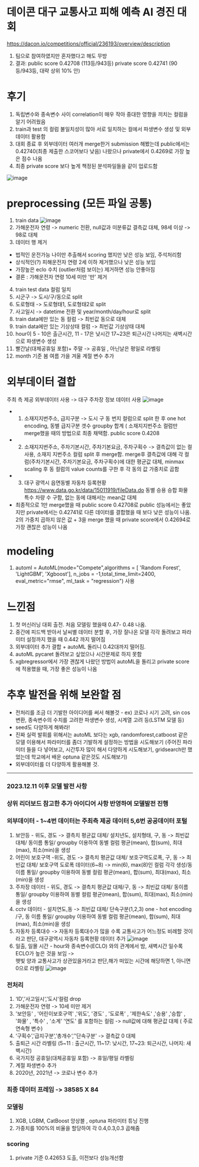 # 데이콘 대구 교통사고 피해 예측 AI 경진 대회
https://dacon.io/competitions/official/236193/overview/description
1. 팀으로 참여하였지만 혼자했다고 해도 무방
2. 결과: public score 0.42708 (113등/943등) private score 0.42741 (90등/943등,  대략 상위 10% 안)

# 후기
1. 독립변수와 종속변수 사이 correlation이 매우 작아 중대한 영향을 끼치는 컬럼을 알기 어려웠음
2. train과 test 의 컬럼 불일치성이 많아 서로 일치하는 컬에서 파생변수 생성 및 외부데이터 활용함
3. 대회 종료 후 외부데이터 여러개 merge한거 submission 해봤는데 public에서는 0.42740(최종 제출한 스코어보다 낮음) 나왔으나 private에서 0.4269로 가장 높은 점수 나옴
4. 최종 private score 보다 높게 책정된 분석파일들을 같이 업로드함
 

![image](https://github.com/daheeleestudy/tave_12/assets/139957707/7f9d12a7-15e5-4bf6-bbac-4c232ddd0ba6)

# preprocessing (모든 파일 공통)
1. train data
![image](https://github.com/daheeleestudy/tave_12/assets/139957707/5fb3585a-0ce5-4dd8-8372-cc087450a1ca)
2. 가해운전자 연령 -> numeric 전환, null값과 미분류값 결측값 대체, 98세 이상 -> 98로 대체 
3. 데이터 행 제거 
- 법적인 운전가능 나이만 추출해서 scoring 했지만 낮은 성능 보임, 주석처리함
- 상식적인(?) 피해운전자 연령 2세 이하 제거했으나 낮은 성능 보임
- 가장높은 eclo 수치 (outlier처럼 보이는) 제거하면 성능 안좋아짐
- 결론 : 가해운전자 연령 10세 미만 '만' 제거 
4. train test data 컬럼 일치
5. 시군구 -> 도시/구/동으로 split
6. 도로형태 -> 도로형태1, 도로형태2로 split
7. 사고일시 -> datetime 전환 및 year/month/day/hour로 split
8. train data에만 있는 동 컬럼 -> 최빈값 동으로 대체
9. train data에만 있는 기상상태 컬럼 -> 최빈값 기상상태 대체
10. hour이 5 - 10은 출근시간, 11 - 17은 낮시간 17~23은 퇴근시간 나머지는 새벽시간으로 파생변수 생성
11. 빨간날(대체공휴일 포함)+ 주말 -> 공휴일 , 아닌날은 평일로 라벨링
12. month 기준 봄 여름 가을 겨울 계절 변수 추가
 
# 외부데이터 결합 
주최 측 제공 외부데이터 사용 -> 대구 주차장 정보 데이터 사용
![image](https://github.com/daheeleestudy/tave_12/assets/139957707/3eb492b4-dae3-4e77-a568-ae4ebfb17e99)
- 1) 소재지지번주소, 급지구분 -> 도시 구 동 번지 컬럼으로 split 한 후 one hot encoding, 동별 급지구분 갯수 groupby 합계 ( 소재지지번주소 컬럼만 merge했을 때의 방법으로 최종 채택함. public score 0.4208
- 2) 소재지지번주소, 주차기본시간, 주차기본요금, 주차구획수 -> 결측값이 없는 컬 사용, 소재지 지번주소 컬럼 split 후 merge함. merge후 결측값에 대해 각 컬럼(주차기본시간, 주차기본요금, 주차구획수)에 대한 평균값 대체, minmax scaling 후 동 컬럼의 value counts를 구한 후 각 동의 값 가중치로 곱함
- 3) 대구 광역시 읍면동별 자동차 등록현황 https://www.data.go.kr/data/15011919/fileData.do  동별 승용	승합	화물	특수 차량 수 구함, 없는 동에 대해서는 mean값 대체
- 최종적으로 1만 merge했을 때  public score 0.42708로 public 성능에서는 좋았지만 private에서는 0.42741로 다른 데이터를 결합했을 때 보다 낮은 성능이 나옴.  2의 가중치 곱하지 않은 값 + 3을 merge 했을 때 private score에서 0.42694로 가장 괜찮은 성능이 나옴
  

# modeling
1. automl = AutoML(mode="Compete",algorithms = [ 'Random Forest', 'LightGBM', 'Xgboost'], n_jobs = -1,total_time_limit=2400, eval_metric="rmse", ml_task = "regression") 사용

# 느낀점
1. 첫 머신러닝 대회 출전. 처음 모델링 했을때 0.47- 0.48 나옴. 
2. 중간에 피드백 받아서 날씨별 데이터 분할 후, 가장 잘나온 모델 각각 돌려보고 파라미터 설정까지 했을 때 0.442 까지 떨어짐
3. 외부데이터 추가 결합 + autoML 돌리니 0.42대까지 떨어짐.
4. autoML pycaret 돌려보고 싶었으나 시간문제로 하지 못함
5. xgbregressor에서 가장 괜찮게 나왔던 방법이 autoML을 돌리고 private score에 적용했을 때, 가장 좋은 성능이 나옴 

# 추후 발전을 위해 보완할 점 
- 전처리를 조금 더 기발한 아이디어를 써서 해볼것 - ex) 코로나 시기 고려, sin cos변환, 종속변수의 수치를 고려한 파생변수 생성, 시계열 고려 등(LSTM 모델 등)
- seed도 다양하게 해봐라!
- 진짜 실력 발휘를 위해서는 autoML 보다는 xgb, randomforest,catboost 같은 모델 이용해서 파라미터를 좀더 기발하게 설정하는 방법을 시도해보기 (주어진 파라미터 들을 다 넣어보고, 시간투자 많이 해서 다양하게 시도해보기, gridsearch만 했었는데 학교에서 배운 optuna 같은것도 시도해보기)
- 외부데이터를 더 다양하게 활용해볼 것.


---------------------------------------------------------------------------------------------------------------------------------------------
### 2023.12.11 이후 모델 발전 사항
### 상위 리더보드 참고한 추가 아이디어 사항 반영하여 모델발전 진행
### 외부데이터 - 1~4번 데이터는 주최측 제공 데이터 5,6번 공공데이터 포털
1. 보안등 - 위도, 경도 -> 결측치 평균값 대체/ 설치년도, 설치형태, 구, 동 -> 최빈값 대체/ 동이름 통일/ groupby 이용하여 동별 컬럼 평균(mean), 합(sum), 최대(max), 최소(min)을 생성 
2. 어린이 보호구역 -위도, 경도 -> 결측치 평균값 대체/ 보호구역도로폭, 구, 동 -> 최빈값 대체/ 보호구역 도로폭 데이터(6~8) -> min(6), max(8)인 컬럼 각각 생성/동이름 통일/ groupby 이용하여 동별 컬럼 평균(mean), 합(sum), 최대(max), 최소(min)을 생성
3. 주차장 데이터 - 위도, 경도 -> 결측치 평균값 대체/구, 동 -> 최빈값 대체/ 동이름 통일/ groupby 이용하여 동별 컬럼 평균(mean), 합(sum), 최대(max), 최소(min)을 생성
4. cctv 데이터 - 설치연도,동 -> 최빈값 대체/ 단속구분(1,2,3) one - hot encoding /구, 동 이름 통일/ groupby 이용하여 동별 컬럼 평균(mean), 합(sum), 최대(max), 최소(min)을 생성 
5. 자동차 등록대수 -> 자동차 등록대수가 많을 수록 교통사고가 어느정도 비례할 것이라고 판단, 대구광역시 자동차 등록현황 데이터 추가
![image](https://github.com/daheeleestudy/dacon_car_accident/assets/139957707/060cace6-5211-48b2-aff9-5b3348a6967b)
6. 일출, 일몰 시간 - hour와  종속변수(ECLO) 와의 관계에서  밤, 새벽시간 일수록 ECLO가 높은 것을 보임 ->   
햇빛 양과 교통사고가 상관있을거라고 판단,해가 떠있는 시간에 해당하면 1, 아니면 0으로 라벨링
![image](https://github.com/daheeleestudy/dacon_car_accident/assets/139957707/02ca7938-15d4-47af-b4ab-2d7ef113e5a6)
### 전처리
1. ‘ID’,’사고일시‘,’도시‘컬럼 drop
2. 가해운전자 연령 -> 10세 미만 제거
3. '보안등' , '어린이보호구역' ,'위도', '경도' , '도로폭' , '제한속도' ,'승용' ,'승합' , '화물' , '특수' , '소계'  '연도' 를 포함하는 컬럼 -> null값에 대해 평균값 대체 ( 주로 연속형 변수)
4. ‘구획수’,’급지구분‘,’총개수‘,’'단속구분' -> 결측값 0 대체
5. 출퇴근 시간 라벨링 (5~11 : 출근시간, 11~17: 낮시간, 17~23:  퇴근시간, 나머지: 새벽시간)
6. 국가지정 공휴일(대체공휴일 포함) -> 휴일/평일 라벨링
7. 계절 파생변수 추가
8. 2020년, 2021년 -> 코로나 변수 추가
### 최종 데이터 프레임 -> 38585 X 84
### 모델링
1. XGB, LGBM, CatBoost 앙상블 , optuna 파라미터 튜닝 진행 
2. 가중치를 100%의 비율을 할당하여 각 0.4,0.3,0.3 곱해줌 
### scoring
1. private 기준 0.42653 도출, 이전보다 성능개선함






